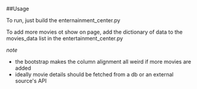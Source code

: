 ##Usage

To run, just build the enternainment_center.py

To add more movies ot show on page, add the dictionary of data to the movies_data list in the entertainment_center.py

*note* 

- the bootstrap makes the column alignment all weird if more movies are added
- ideally movie details should be fetched from a db or an external source's API